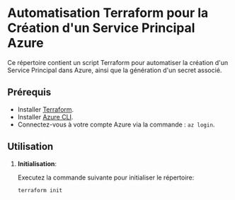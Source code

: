 # Automatisation Terraform pour la Création d'un Service Principal Azure

Ce répertoire contient un script Terraform pour automatiser la création d'un Service Principal dans Azure, ainsi que la génération d'un secret associé.

## Prérequis

- Installer [Terraform](https://learn.hashicorp.com/tutorials/terraform/install-cli).
- Installer [Azure CLI](https://docs.microsoft.com/fr-fr/cli/azure/install-azure-cli).
- Connectez-vous à votre compte Azure via la commande : `az login`.

## Utilisation

1. **Initialisation**:

   Executez la commande suivante pour initialiser le répertoire:

   ```bash
   terraform init
